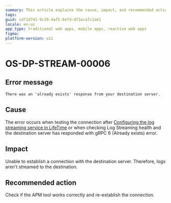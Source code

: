 ```yaml
---
summary: This article explains the cause, impact, and recommended action for an already exists error that occurs while connecting to the destination server.
tags:
guid: cdf1d741-9c39-4af5-8efd-df3aca7c1a41
locale: en-us
app_type: traditional web apps, mobile apps, reactive web apps
figma: 
platform-version: o11
---
```


# OS-DP-STREAM-00006

## Error message

`There was an 'already exists' response from your destination server.`

## Cause

The error occurs when testing the connection after [Configuring the log streaming service in LifeTime](https://www.outsystems.com/tk/redirect?g=172ac547-add4-4cc5-9adf-d72fbe379d35) or when checking Log Streaming health and the destination server has responded with gRPC 6 (Already exists) error.

## Impact

Unable to establish a connection with the destination server. Therefore, logs aren't streamed to the destination.

## Recommended action

Check if the APM tool works correctly and re-establish the connection.
